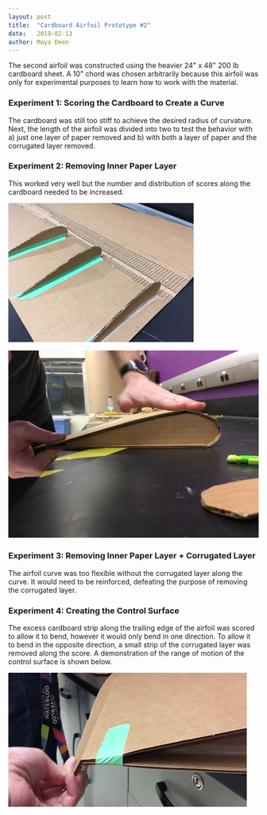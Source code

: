 ```yaml
---
layout: post
title:  "Cardboard Airfoil Prototype #2"
date:   2019-02-13
author: Maya Deen
---
```


The second airfoil was constructed using the heavier 24" x 48" 200 lb cardboard sheet. A 10" chord was chosen arbitrarily because this airfoil was only for experimental purposes to learn how to work with the material.

### Experiment 1: Scoring the Cardboard to Create a Curve
The cardboard was still too stiff to achieve the desired radius of curvature. Next, the length of the airfoil was divided into two to test the behavior with a) just one layer of paper removed and b) with both a layer of paper and the corrugated layer removed.

### Experiment 2: Removing Inner Paper Layer
This worked very well but the number and distribution of scores along the cardboard needed to be increased.

![Cardboard airfoil opened to show ribs, scoring and removed paper](/assets/CardboardAirfoil2_Ribs.jpg)

![Experiment 2: Profile of the airfoil with a layer of paper removed around the main curve](/assets/CardboardAirfoil2_Profile_Ribs.jpg) 

### Experiment 3: Removing Inner Paper Layer + Corrugated Layer
The airfoil curve was too flexible without the corrugated layer along the curve. It would need to be reinforced, defeating the purpose of removing the corrugated layer.

### Experiment 4: Creating the Control Surface
The excess cardboard strip along the trailing edge of the airfoil was scored to allow it to bend, however it would only bend in one direction. To allow it to bend in the opposite direction, a small strip of the corrugated layer was removed along the score. A demonstration of the range of motion of the control surface is shown below.

![Gif of cardboard airfoil control surface demonstrating range of motion](/assets/Airfoil2ControlSurface.gif)
